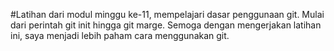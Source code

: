 #Latihan dari modul minggu ke-11, mempelajari dasar penggunaan git. Mulai dari perintah git init hingga git marge. Semoga dengan mengerjakan latihan ini, saya menjadi lebih paham cara menggunakan git.
